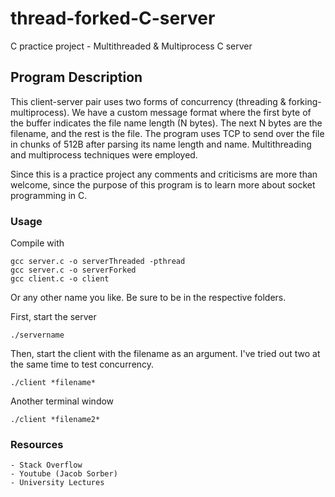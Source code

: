 # thread-forked-C-server
C practice project - Multithreaded &amp; Multiprocess C server

## Program Description
This client-server pair uses two forms of concurrency (threading & forking-multiprocess).
We have a custom message format where the first byte of the buffer indicates the file name length (N bytes).
The next N bytes are the filename, and the rest is the file. The program uses TCP to send over the file in chunks of 512B after parsing its name length and name.
Multithreading and multiprocess techniques were employed.

Since this is a practice project any comments and criticisms are more than welcome, since the purpose of this program is to learn more about socket programming in C.

### Usage
Compile with
```
gcc server.c -o serverThreaded -pthread
gcc server.c -o serverForked
gcc client.c -o client
```
Or any other name you like. Be sure to be in the respective folders.

First, start the server

```
./servername
```

Then, start the client with the filename as an argument. I've tried out two at the same time to test concurrency.

```
./client *filename*
```
Another terminal window
```
./client *filename2*
```

### Resources
    - Stack Overflow 
    - Youtube (Jacob Sorber)
    - University Lectures